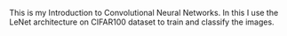 This is my Introduction to Convolutional Neural Networks. In this I use the LeNet architecture on CIFAR100 dataset to train and classify the images.
